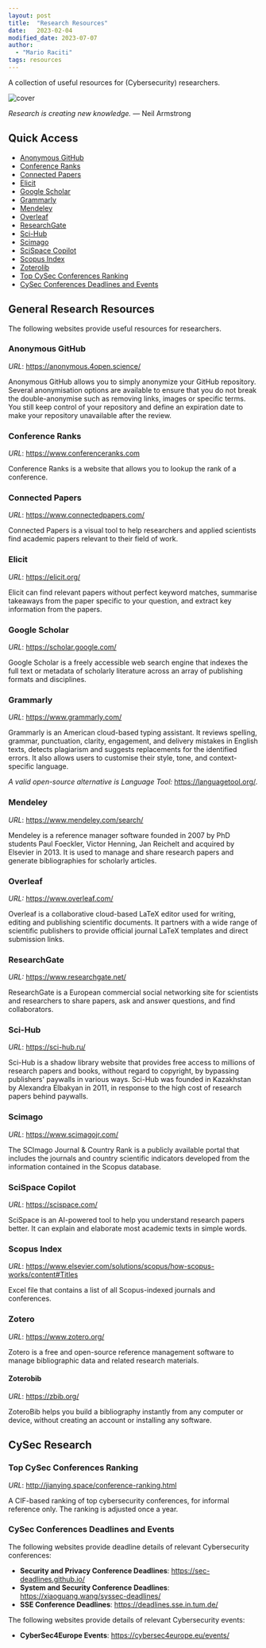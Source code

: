 ```yaml
---
layout: post
title:  "Research Resources"
date:   2023-02-04
modified_date: 2023-07-07
author:
  - "Mario Raciti"
tags: resources
---
```


A collection of useful resources for (Cybersecurity) researchers.
<!-- readmore -->

![cover](https://images.unsplash.com/photo-1474932430478-367dbb6832c1?ixlib=rb-4.0.3&ixid=MnwxMjA3fDB8MHxwaG90by1wYWdlfHx8fGVufDB8fHx8&auto=format&fit=crop&w=1470&q=80)

*Research is creating new knowledge.* ― Neil Armstrong

## Quick Access

- [Anonymous GitHub](https://anonymous.4open.science/)
- [Conference Ranks](https://www.conferenceranks.com)
- [Connected Papers](https://www.connectedpapers.com/)
- [Elicit](https://elicit.org/)
- [Google Scholar](https://scholar.google.com/)
- [Grammarly](https://www.grammarly.com/)
- [Mendeley](https://www.mendeley.com/search/)
- [Overleaf](https://www.overleaf.com/)
- [ResearchGate](https://researchgate.net/)
- [Sci-Hub](https://sci-hub.ru/)
- [Scimago](https://www.scimagojr.com/)
- [SciSpace Copilot](https://scispace.com/)
- [Scopus Index](https://www.elsevier.com/solutions/scopus/how-scopus-works/content#Titles)
- [Zoterolib](https://zbib.org/)
- [Top CySec Conferences Ranking](http://jianying.space/conference-ranking.html)
- [CySec Conferences Deadlines and Events](#cysec-conferences-deadlines-and-events)

## General Research Resources

The following websites provide useful resources for researchers.

### Anonymous GitHub

*URL*: <https://anonymous.4open.science/>

Anonymous GitHub allows you to simply anonymize your GitHub repository. Several anonymisation options are available to ensure that you do not break the double-anonymise such as removing links, images or specific terms. You still keep control of your repository and define an expiration date to make your repository unavailable after the review.

### Conference Ranks

*URL*: <https://www.conferenceranks.com>

Conference Ranks is a website that allows you to lookup the rank of a conference.

### Connected Papers

*URL*: <https://www.connectedpapers.com/>

Connected Papers is a visual tool to help researchers and applied scientists find academic papers relevant to their field of work.

### Elicit

*URL*: <https://elicit.org/>

Elicit can find relevant papers without perfect keyword matches, summarise takeaways from the paper specific to your question, and extract key information from the papers.

### Google Scholar

*URL*: <https://scholar.google.com/>

Google Scholar is a freely accessible web search engine that indexes the full text or metadata of scholarly literature across an array of publishing formats and disciplines.

### Grammarly

*URL*: <https://www.grammarly.com/>

Grammarly is an American cloud-based typing assistant. It reviews spelling, grammar, punctuation, clarity, engagement, and delivery mistakes in English texts, detects plagiarism and suggests replacements for the identified errors. It also allows users to customise their style, tone, and context-specific language.

*A valid open-source alternative is Language Tool:* <https://languagetool.org/>.

### Mendeley

*URL*: <https://www.mendeley.com/search/>

Mendeley is a reference manager software founded in 2007 by PhD students Paul Foeckler, Victor Henning, Jan Reichelt and acquired by Elsevier in 2013. It is used to manage and share research papers and generate bibliographies for scholarly articles.

### Overleaf

*URL:* <https://www.overleaf.com/>

Overleaf is a collaborative cloud-based LaTeX editor used for writing, editing and publishing scientific documents. It partners with a wide range of scientific publishers to provide official journal LaTeX templates and direct submission links.

### ResearchGate

*URL:* <https://www.researchgate.net/>

ResearchGate is a European commercial social networking site for scientists and researchers to share papers, ask and answer questions, and find collaborators.

### Sci-Hub

*URL*: <https://sci-hub.ru/>

Sci-Hub is a shadow library website that provides free access to millions of research papers and books, without regard to copyright, by bypassing publishers' paywalls in various ways. Sci-Hub was founded in Kazakhstan by Alexandra Elbakyan in 2011, in response to the high cost of research papers behind paywalls.

### Scimago

*URL*: <https://www.scimagojr.com/>

The SCImago Journal & Country Rank is a publicly available portal that includes the journals and country scientific indicators developed from the information contained in the Scopus database.

### SciSpace Copilot

*URL*: <https://scispace.com/>

SciSpace is an AI-powered tool to help you understand research papers better. It can explain and elaborate most academic texts in simple words.

### Scopus Index

*URL*: <https://www.elsevier.com/solutions/scopus/how-scopus-works/content#Titles>

Excel file that contains a list of all Scopus-indexed journals and conferences.

### Zotero

*URL*: <https://www.zotero.org/>

Zotero is a free and open-source reference management software to manage bibliographic data and related research materials.

#### Zoterobib

*URL*: <https://zbib.org/>

ZoteroBib helps you build a bibliography instantly from any computer or device, without creating an account or installing any software.

## CySec Research

### Top CySec Conferences Ranking

*URL*: <http://jianying.space/conference-ranking.html>

A CIF-based ranking of top cybersecurity conferences, for informal reference only. The ranking is adjusted once a year.

### CySec Conferences Deadlines and Events

The following websites provide deadline details of relevant Cybersecurity conferences:

- **Security and Privacy Conference Deadlines**: <https://sec-deadlines.github.io/>
- **System and Security Conference Deadlines**: <https://xiaoguang.wang/syssec-deadlines/>
- **SSE Conference Deadlines**: <https://deadlines.sse.in.tum.de/>

The following websites provide details of relevant Cybersecurity events:

- **CyberSec4Europe Events**: <https://cybersec4europe.eu/events/>
